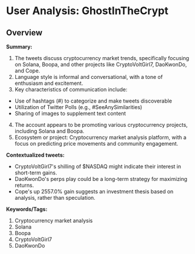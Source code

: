 # User Analysis: GhostInTheCrypt

## Overview

**Summary:**

1. The tweets discuss cryptocurrency market trends, specifically focusing on Solana, Boopa, and other projects like CryptoVoltGirl7, DaoKwonDo, and Cope.
2. Language style is informal and conversational, with a tone of enthusiasm and excitement.
3. Key characteristics of communication include:
 - Use of hashtags (#) to categorize and make tweets discoverable
 - Utilization of Twitter Polls (e.g., #SeeAnySimilarities)
 - Sharing of images to supplement text content
4. The account appears to be promoting various cryptocurrency projects, including Solana and Boopa.
5. Ecosystem or project: Cryptocurrency market analysis platform, with a focus on predicting price movements and community engagement.

**Contextualized tweets:**

* CryptoVoltGirl7's shilling of $NASDAQ might indicate their interest in short-term gains.
* DaoKwonDo's perps play could be a long-term strategy for maximizing returns.
* Cope's up 2557.0% gain suggests an investment thesis based on analysis, rather than speculation.

**Keywords/Tags:**

1. Cryptocurrency market analysis
2. Solana
3. Boopa
4. CryptoVoltGirl7
5. DaoKwonDo